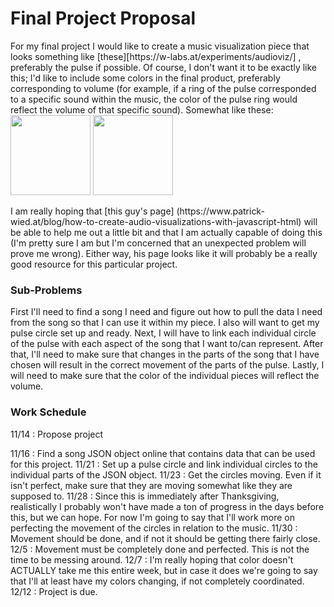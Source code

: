 <html>
<body>

<h1>Final Project Proposal</h1>

<p>For my final project I would like to create a music visualization piece that looks something like [these][https://w-labs.at/experiments/audioviz/]
, preferably the pulse if possible. Of course, I don't want it to be exactly like this; I'd like to include some
colors in the final product, preferably corresponding to volume (for example, if a ring of the pulse corresponded to a specific
sound within the music, the color of the pulse ring would reflect the volume of that specific sound).  Somewhat like these:
<img src = https://s-media-cache-ak0.pinimg.com/736x/e2/8a/5a/e28a5af52f049041c5353aa0e6396b71.jpg style = "width: 128px; height: 128px;">
<img src = https://www.airtightinteractive.com/wordpress/wp-content/uploads/2013/10/audio.jpg style = "width: 128px; height: 128px;">
</p>

<p>
I am really hoping that [this guy's page] (https://www.patrick-wied.at/blog/how-to-create-audio-visualizations-with-javascript-html) will be able to help me out a little bit and that I am actually capable of doing this (I'm pretty sure I am but I'm concerned that an unexpected problem will prove me wrong).  Either way, his page looks like it will probably be a really good resource for this particular project. </p>

<h3>Sub-Problems</h3>
<p> First I'll need to find a song I need and figure out how to pull the data I need from the song so that I can use it within my piece.  I also will want to get my pulse circle set up and ready.  Next, I will have to link each individual circle of the pulse with each aspect of the song that I want to/can represent.  After that, I'll need to make sure that changes in the parts of the song that I have chosen will result in the correct movement of the parts of the pulse.  Lastly, I will need to make sure that the color of the individual pieces will reflect the volume. </p>

<h3>Work Schedule</h3>
<p> 11/14 : Propose project </p>
    11/16 : Find a song JSON object online that contains data that can be used for this project.
    11/21 : Set up a pulse circle and link individual circles to the individual parts of the JSON object.
    11/23 : Get the circles moving.  Even if it isn't perfect, make sure that they are moving somewhat like they are supposed to.
    11/28 : Since this is immediately after Thanksgiving, realistically I probably won't have made a ton of progress in the days before this, but we can hope.  For now I'm going to say that I'll work more on perfecting the movement of the circles in relation to the music.
    11/30 : Movement should be done, and if not it should be getting there fairly close.
    12/5 : Movement must be completely done and perfected.  This is not the time to be messing around.
    12/7 : I'm really hoping that color doesn't ACTUALLY take me this entire week, but in case it does we're going to say that I'll at least have my colors changing, if not completely coordinated.
    12/12 : Project is due.
  </p>

